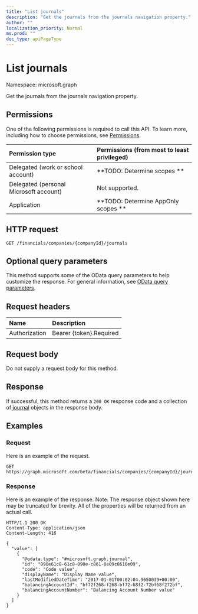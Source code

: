 ```yaml
---
title: "List journals"
description: "Get the journals from the journals navigation property."
author: ""
localization_priority: Normal
ms.prod: ""
doc_type: apiPageType
---
```


# List journals

Namespace: microsoft.graph

Get the journals from the journals navigation property.

## Permissions
One of the following permissions is required to call this API. To learn more, including how to choose permissions, see [Permissions](/concepts/permissions-reference.md).

|Permission type|Permissions (from most to least privileged)|
|:---|:---|
|Delegated (work or school account)|**TODO: Determine scopes **|
|Delegated (personal Microsoft account)|Not supported.|
|Application|**TODO: Determine AppOnly scopes **|

## HTTP request
<!-- {
  "blockType": "ignored"
}
-->
``` http
GET /financials/companies/{companyId}/journals
```

## Optional query parameters
This method supports some of the OData query parameters to help customize the response. For general information, see [OData query parameters](/graph/query-parameters).

## Request headers
|Name|Description|
|:---|:---|
|Authorization|Bearer {token}.Required|

## Request body
Do not supply a request body for this method.

## Response
If successful, this method returns a `200 OK` response code and a collection of [journal](../resources/journal.md) objects in the response body.

## Examples

### Request
Here is an example of the request.
<!-- {
  "blockType": "request",
  "name": "get_journal"
}
-->
``` http
GET https://graph.microsoft.com/beta/financials/companies/{companyId}/journals
```

### Response
Here is an example of the response. Note: The response object shown here may be truncated for brevity. All of the properties will be returned from an actual call.
<!-- {
  "blockType": "response",
  "truncated": true,
  "@odata.type": "collection(microsoft.graph.journal)"
}
-->
``` http
HTTP/1.1 200 OK
Content-Type: application/json
Content-Length: 416

{
  "value": [
    {
      "@odata.type": "#microsoft.graph.journal",
      "id": "090e61c8-61c8-090e-c861-0e09c8610e09",
      "code": "Code value",
      "displayName": "Display Name value",
      "lastModifiedDateTime": "2017-01-01T00:02:04.9650039+00:00",
      "balancingAccountId": "bf72f268-f268-bf72-68f2-72bf68f272bf",
      "balancingAccountNumber": "Balancing Account Number value"
    }
  ]
}
```

